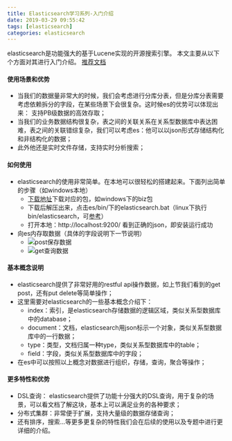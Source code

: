 ```yaml
---
title: Elasticsearch学习系列-入门介绍
date: 2019-03-29 09:55:42
tags: [elasticsearch]
categories: elasticsearch
---
```

elasticsearch是功能强大的基于Lucene实现的开源搜索引擎。
本文主要从以下个方面对其进行入门介绍。
[推荐文档](https://es.xiaoleilu.com/010_Intro/05_What_is_it.html)

#### 使用场景和优势
- 当我们的数据量非常大的时候，我们会考虑进行分库分表，但是分库分表需要考虑依赖拆分的字段，在某些场景下会很复杂。这时候es的优势可以体现出来：
支持PB级数据的高效存取；
- 当我们的业务数据结构很复杂，表之间的关联关系在关系型数据库中表达困难，表之间的关联错综复杂，我们可以考虑es：他可以以json形式存储结构化和非结构化的数据；
- 此外他还是实时文件存储，支持实时分析搜索；

#### 如何使用
- elasticsearch的使用非常简单。在本地可以很轻松的搭建起来。下面列出简单的步骤（如windows本地）
  - [下载地址](https://www.elastic.co/cn/downloads/elasticsearch)下载对应的包，如windows下的biz包
  - 下载后解压出来，点击es/bin/下的elasticsearch.bat（linux下执行bin/elasticsearch，可[参考](https://juejin.im/post/58d1d7530ce4630057e6053a#heading-2)）
  - 打开本地：http://localhost:9200/ 看到正确的json，即安装运行成功
- 向es内存取数据（具体的字段说明下一节说明）
  - ![post保存数据](/images/post.png)
  - ![get查询数据](/images/get.png)

#### 基本概念说明
- elasticsearch提供了非常好用的restful api操作数据，如上节我们看到的get post，还有put delete等简单操作；
- 这里需要对elasticsearch的一些基本概念介绍下：
  - index：索引，是elasticsearch存储数据的逻辑区域，类似关系型数据库中的database；
  - document：文档，elasticsearch用json标示一个对象，类似关系型数据库中的一行数据；
  - type：类型，文档归属一种type，类似关系型数据库中的table；
  - field：字段，类似关系型数据库中的字段；
- 在es中可以按照以上概念对数据进行组织，存储，查询，聚合等操作；

#### 更多特性和优势
- DSL查询： elasticsearch提供了功能十分强大的DSL查询，用于复杂的场景，可以看文档了解这块，基本上可以满足业务的各种要求；
- 分布式集群：非常便于扩展，支持大量级的数据存储查询；
- 还有排序，搜索...等更多更复杂的特性我们会在后续的使用以及专题中进行更详细的介绍。
